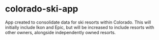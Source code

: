 # colorado-ski-app
App created to consolidate data for ski resorts within Colorado.
This will initially include Ikon and Epic, but will be increased to include resorts with other owners, alongside independently owned resorts.
